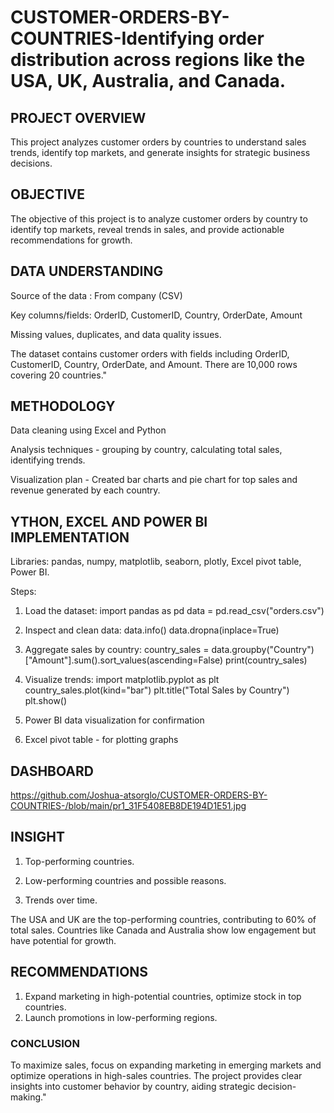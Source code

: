 # CUSTOMER-ORDERS-BY-COUNTRIES-Identifying order distribution across regions like the USA, UK, Australia, and Canada.

## PROJECT OVERVIEW 
This project analyzes customer orders by countries to understand sales trends, identify top markets, and generate insights for strategic business decisions.

## OBJECTIVE 
The objective of this project is to analyze customer orders by country to identify top markets, reveal trends in sales, and provide actionable recommendations for growth.

## DATA UNDERSTANDING 

Source of the data : From company (CSV)

Key columns/fields:  OrderID, CustomerID, Country, OrderDate, Amount

Missing values, duplicates, and data quality issues.

The dataset contains customer orders with fields including OrderID, CustomerID, Country, OrderDate, and Amount. There are 10,000 rows covering 20 countries."

## METHODOLOGY 

Data cleaning using Excel and Python 

Analysis techniques - grouping by country, calculating total sales, identifying trends.

Visualization plan - Created bar charts and pie chart for top sales and revenue generated by each country.

## YTHON, EXCEL AND POWER BI IMPLEMENTATION 

Libraries: pandas, numpy, matplotlib, seaborn, plotly, Excel pivot table, Power BI.

Steps:

1. Load the dataset:
import pandas as pd
data = pd.read_csv("orders.csv")

2. Inspect and clean data:
data.info()
data.dropna(inplace=True)

3. Aggregate sales by country:
country_sales = data.groupby("Country")["Amount"].sum().sort_values(ascending=False)
print(country_sales)

4. Visualize trends:
import matplotlib.pyplot as plt
country_sales.plot(kind="bar")
plt.title("Total Sales by Country")
plt.show()

5. Power BI data visualization for confirmation

6. Excel pivot table - for plotting graphs 

## DASHBOARD 
https://github.com/Joshua-atsorglo/CUSTOMER-ORDERS-BY-COUNTRIES-/blob/main/pr1_31F5408EB8DE194D1E51.jpg

## INSIGHT 
1. Top-performing countries.

2. Low-performing countries and possible reasons.

3. Trends over time.

The USA and UK are the top-performing countries, contributing to 60% of total sales. Countries like Canada and Australia show low engagement but have potential for growth.

## RECOMMENDATIONS 

1. Expand marketing in high-potential countries, optimize stock in top countries.
2. Launch promotions in low-performing regions.

### CONCLUSION 
To maximize sales, focus on expanding marketing in emerging markets and optimize operations in high-sales countries. The project provides clear insights into customer behavior by country, aiding strategic decision-making."





